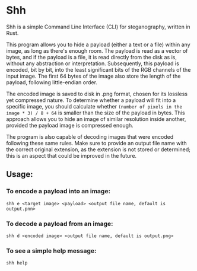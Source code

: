 # Shh

Shh is a simple Command Line Interface (CLI) for steganography, written in Rust.

This program allows you to hide a payload (either a text or a file) within any image, as long as there's enough room. The payload is read as a vector of bytes, and if the payload is a file, it is read directly from the disk as is, without any abstraction or interpretation. Subsequently, this payload is encoded, bit by bit, into the least significant bits of the RGB channels of the input image. The first 64 bytes of the image also store the length of the payload, following little-endian order.

The encoded image is saved to disk in .png format, chosen for its lossless yet compressed nature. To determine whether a payload will fit into a specific image, you should calculate whether `(number of pixels in the image * 3) / 8 + 64` is smaller than the size of the payload in bytes. This approach allows you to hide an image of similar resolution inside another, provided the payload image is compressed enough.

The program is also capable of decoding images that were encoded following these same rules. Make sure to provide an output file name with the correct original extension, as the extension is not stored or determined; this is an aspect that could be improved in the future.

## Usage:

### To encode a payload into an image:
    shh e <target image> <payload> <output file name, default is output.pnn>

### To decode a payload from an image:
    shh d <encoded image> <output file name, default is output.png>

### To see a simple help message:
    shh help
